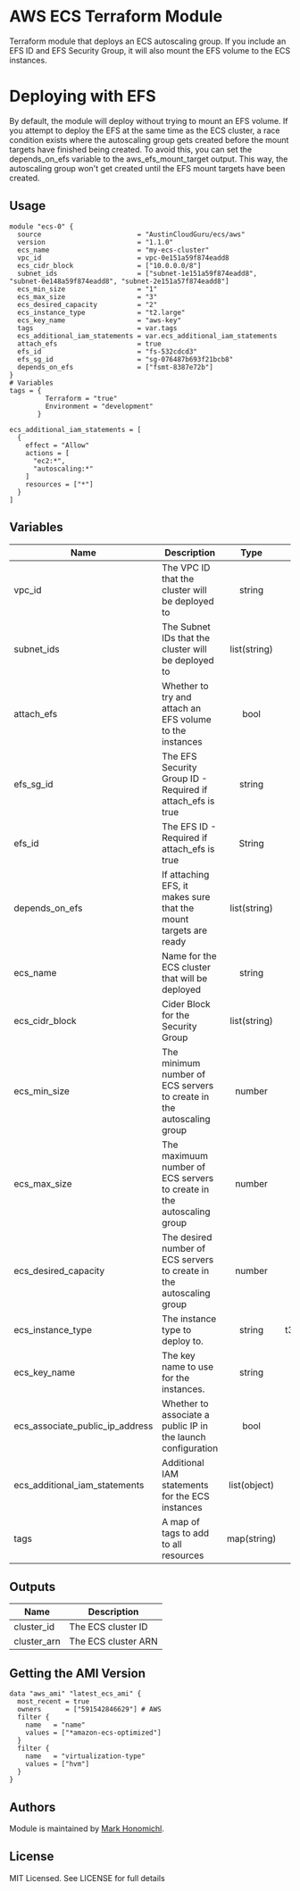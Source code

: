 # AWS ECS Terraform Module
Terraform module that deploys an ECS autoscaling group.  If you include an EFS ID and EFS Security Group, it will also mount the EFS volume to the ECS instances.  

# Deploying with EFS
By default, the module will deploy without trying to mount an EFS volume.  If you attempt to deploy the EFS at the same time as the ECS cluster, a race condition exists where the autoscaling group gets created before the mount targets have finished being created.   To avoid this, you can set the depends_on_efs variable to the aws_efs_mount_target output.  This way, the autoscaling group won't get created until the EFS mount targets have been created.

## Usage
```hcl-terraform
module "ecs-0" {
  source                        = "AustinCloudGuru/ecs/aws"
  version                       = "1.1.0"
  ecs_name                      = "my-ecs-cluster"
  vpc_id                        = vpc-0e151a59f874eadd8
  ecs_cidr_block                = ["10.0.0.0/8"]
  subnet_ids                    = ["subnet-1e151a59f874eadd8", "subnet-0e148a59f874eadd8", "subnet-2e151a57f874eadd8"]
  ecs_min_size                  = "1"
  ecs_max_size                  = "3"
  ecs_desired_capacity          = "2"
  ecs_instance_type             = "t2.large"
  ecs_key_name                  = "aws-key"
  tags                          = var.tags
  ecs_additional_iam_statements = var.ecs_additional_iam_statements
  attach_efs                    = true
  efs_id                        = "fs-532cdcd3"
  efs_sg_id                     = "sg-076487b693f21bcb8"
  depends_on_efs                = ["fsmt-8387e72b"]
}
# Variables
tags = {
         Terraform = "true"
         Environment = "development"
       }

ecs_additional_iam_statements = [
  {
    effect = "Allow"
    actions = [
      "ec2:*",
      "autoscaling:*"
    ]
    resources = ["*"]
  }
]

```
   
## Variables
| Name | Description | Type | Default | Required |
|------|-------------|:----:|:-----:|:-----:|
| vpc_id | The VPC ID that the cluster will be deployed to| string | | yes |
| subnet_ids | The Subnet IDs that the cluster will be deployed to | list(string) | | yes |
| attach_efs | Whether to try and attach an EFS volume to the instances | bool | false | no
| efs_sg_id | The EFS Security Group ID  - Required if attach_efs is true | string | "" | no |
| efs_id | The EFS ID  - Required if attach_efs is true | String | "" | no |
| depends_on_efs | If attaching EFS, it makes sure that the mount targets are ready | list(string) | [] | no |
| ecs_name | Name for the ECS cluster that will be deployed | string | | yes | 
| ecs_cidr_block | Cider Block for the Security Group | list(string) | | yes |
| ecs_min_size | The minimum number of ECS servers to create in the autoscaling group | number | 1 | no |
| ecs_max_size | The maximuum number of ECS servers to create in the autoscaling group | number | 1 | no |
| ecs_desired_capacity | The desired number of ECS servers to create in the autoscaling group | number | 1 | no |
| ecs_instance_type | The instance type to deploy to. | string | t3.medium | no |
| ecs_key_name | The key name to use for the instances. | string | "" | no |
| ecs_associate_public_ip_address | Whether to associate a public IP in the launch configuration | bool | false | no | 
| ecs_additional_iam_statements | Additional IAM statements for the ECS instances | list(object) | [] | no |
| tags | A map of tags to add to all resources | map(string) | {} | no |

## Outputs

| Name | Description |
|------|-------------|
| cluster_id | The ECS cluster ID |
| cluster_arn | The ECS cluster ARN |

## Getting the AMI Version
```hcl-terraform
data "aws_ami" "latest_ecs_ami" {
  most_recent = true
  owners      = ["591542846629"] # AWS
  filter {
    name   = "name"
    values = ["*amazon-ecs-optimized"]
  }
  filter {
    name   = "virtualization-type"
    values = ["hvm"]
  }
}
```

## Authors
Module is maintained by [Mark Honomichl](https://github.com/austincloudguru).

## License
MIT Licensed.  See LICENSE for full details
